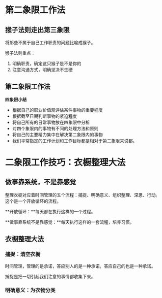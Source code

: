 # 第二象限工作法

## 猴子法则走出第三象限

将那些不属于自己工作职责的问题比喻成猴子。

猴子法则重点：

1. 明确职责，确定这只猴子是不是你的
2. 注意沟通方式，明确坚决不生硬

## 第二象限工作法

**四象限小结**

- 根据自己的职业价值观评估某件事物的重要程度
- 根据截至日期判断事物的紧迫程度
- 将自己所有的日常事物放在四象限中分析
- 对四个象限内的事物有不同的处理方法和原则
- 将自己的主要精力集中在解决第二象限内的事物
- 我们平常指定的工作计划和工作目标都是相对于第二象限来说都。

# 二象限工作技巧：衣橱整理大法

## 做事靠系统，不是靠感觉

整理衣橱对应着时间管理的五个流程：捕捉、明确意义、组织整理、深思、行动。这个是一个开放循环的流程。

**开放循环：**每天都在执行这样的一个过程。

**做事靠系统不是靠感觉：**每天执行这样的一套流程，培养习惯。

## 衣橱整理大法

### 捕捉：清空衣橱

时间管理，管理的是承诺，答应别人的是一种承诺，答应自己的也是一种承诺。

捕捉是把一切引起我们注意的事情都收集下来。

### 明确意义：为衣物分类




